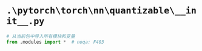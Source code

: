 # `.\pytorch\torch\nn\quantizable\__init__.py`

```py
# 从当前包中导入所有模块和变量
from .modules import *  # noqa: F403
```